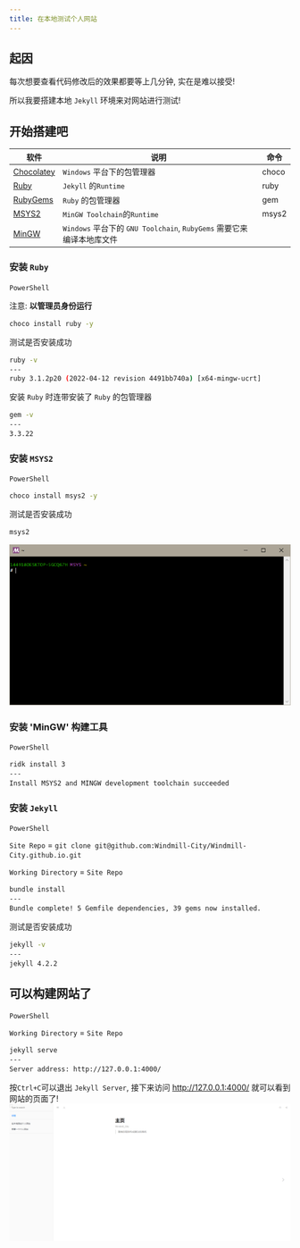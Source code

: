 ```yaml
---
title: 在本地测试个人网站
---
```


## 起因

每次想要查看代码修改后的效果都要等上几分钟, 实在是难以接受!

所以我要搭建本地 `Jekyll` 环境来对网站进行测试!

## 开始搭建吧

|软件|说明|命令|
|---|---|---|
|[Chocolatey](https://community.chocolatey.org/)|`Windows` 平台下的包管理器|choco|
|[Ruby](https://www.ruby-lang.org/)|`Jekyll` 的`Runtime`|ruby|
|[RubyGems](https://rubygems.org/)|`Ruby` 的包管理器|gem|
|[MSYS2](https://www.msys2.org/)|`MinGW Toolchain`的`Runtime`|msys2|
|[MinGW](https://osdn.net/projects/mingw/)|`Windows` 平台下的 `GNU Toolchain`, `RubyGems` 需要它来编译本地库文件||

### 安装 `Ruby`

`PowerShell`

注意: **以管理员身份运行**

```sh
choco install ruby -y
```

测试是否安装成功

```sh
ruby -v
---
ruby 3.1.2p20 (2022-04-12 revision 4491bb740a) [x64-mingw-ucrt]
```

安装 `Ruby` 时连带安装了 `Ruby` 的包管理器

```sh
gem -v
---
3.3.22
```

### 安装 `MSYS2`

`PowerShell`

```sh
choco install msys2 -y
```

测试是否安装成功

```sh
msys2
```

![Msys2-Shell](/assets/Msys2-Shell.png)

### 安装 'MinGW' 构建工具

`PowerShell`

```sh
ridk install 3
---
Install MSYS2 and MINGW development toolchain succeeded
```

### 安装 `Jekyll`

`PowerShell`

`Site Repo` = `git clone git@github.com:Windmill-City/Windmill-City.github.io.git`

`Working Directory` = `Site Repo`

```sh
bundle install
---
Bundle complete! 5 Gemfile dependencies, 39 gems now installed.
```

测试是否安装成功

```sh
jekyll -v
---
jekyll 4.2.2
```

## 可以构建网站了

`PowerShell`

`Working Directory` = `Site Repo`

```sh
jekyll serve
---
Server address: http://127.0.0.1:4000/
```

按`Ctrl+C`可以退出 `Jekyll Server`, 接下来访问 <http://127.0.0.1:4000/> 就可以看到网站的页面了!
![LocalPage](/assets/LocalPage.png)
